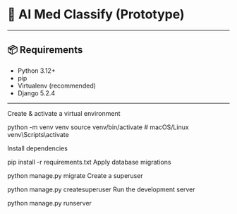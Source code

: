 # 🐥 AI Med Classify (Prototype)


---

## 📦 Requirements
- Python 3.12+
- pip
- Virtualenv (recommended)
- Django 5.2.4

---
Create & activate a virtual environment

python -m venv venv
source venv/bin/activate       # macOS/Linux
venv\Scripts\activate 

Install dependencies

pip install -r requirements.txt
Apply database migrations

python manage.py migrate
Create a superuser

python manage.py createsuperuser
Run the development server

python manage.py runserver
